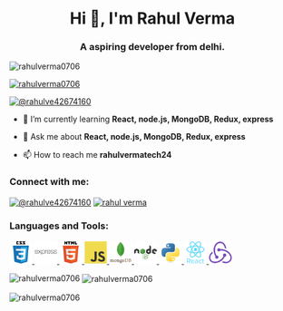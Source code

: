 <h1 align="center">Hi 👋, I'm Rahul Verma</h1>
<h3 align="center">A aspiring developer from delhi.</h3>

<p align="left"> <img src="https://komarev.com/ghpvc/?username=rahulverma0706&label=Profile%20views&color=0e75b6&style=flat" alt="rahulverma0706" /> </p>

<p align="left"> <a href="https://github.com/ryo-ma/github-profile-trophy"><img src="https://github-profile-trophy.vercel.app/?username=rahulverma0706" alt="rahulverma0706" /></a> </p>

<p align="left"> <a href="https://twitter.com/@rahulve42674160" target="blank"><img src="https://img.shields.io/twitter/follow/@rahulve42674160?logo=twitter&style=for-the-badge" alt="@rahulve42674160" /></a> </p>

- 🌱 I’m currently learning **React, node.js, MongoDB, Redux, express**

- 💬 Ask me about **React, node.js, MongoDB, Redux, express**

- 📫 How to reach me **rahulvermatech24**

<h3 align="left">Connect with me:</h3>
<p align="left">
<a href="https://twitter.com/@rahulve42674160" target="blank"><img align="center" src="https://raw.githubusercontent.com/rahuldkjain/github-profile-readme-generator/master/src/images/icons/Social/twitter.svg" alt="@rahulve42674160" height="30" width="40" /></a>
<a href="https://linkedin.com/in/rahul verma" target="blank"><img align="center" src="https://raw.githubusercontent.com/rahuldkjain/github-profile-readme-generator/master/src/images/icons/Social/linked-in-alt.svg" alt="rahul verma" height="30" width="40" /></a>
</p>

<h3 align="left">Languages and Tools:</h3>
<p align="left"> <a href="https://www.w3schools.com/css/" target="_blank" rel="noreferrer"> <img src="https://raw.githubusercontent.com/devicons/devicon/master/icons/css3/css3-original-wordmark.svg" alt="css3" width="40" height="40"/> </a> <a href="https://expressjs.com" target="_blank" rel="noreferrer"> <img src="https://raw.githubusercontent.com/devicons/devicon/master/icons/express/express-original-wordmark.svg" alt="express" width="40" height="40"/> </a> <a href="https://www.w3.org/html/" target="_blank" rel="noreferrer"> <img src="https://raw.githubusercontent.com/devicons/devicon/master/icons/html5/html5-original-wordmark.svg" alt="html5" width="40" height="40"/> </a> <a href="https://developer.mozilla.org/en-US/docs/Web/JavaScript" target="_blank" rel="noreferrer"> <img src="https://raw.githubusercontent.com/devicons/devicon/master/icons/javascript/javascript-original.svg" alt="javascript" width="40" height="40"/> </a> <a href="https://www.mongodb.com/" target="_blank" rel="noreferrer"> <img src="https://raw.githubusercontent.com/devicons/devicon/master/icons/mongodb/mongodb-original-wordmark.svg" alt="mongodb" width="40" height="40"/> </a> <a href="https://nodejs.org" target="_blank" rel="noreferrer"> <img src="https://raw.githubusercontent.com/devicons/devicon/master/icons/nodejs/nodejs-original-wordmark.svg" alt="nodejs" width="40" height="40"/> </a> <a href="https://www.python.org" target="_blank" rel="noreferrer"> <img src="https://raw.githubusercontent.com/devicons/devicon/master/icons/python/python-original.svg" alt="python" width="40" height="40"/> </a> <a href="https://reactjs.org/" target="_blank" rel="noreferrer"> <img src="https://raw.githubusercontent.com/devicons/devicon/master/icons/react/react-original-wordmark.svg" alt="react" width="40" height="40"/> </a> <a href="https://redux.js.org" target="_blank" rel="noreferrer"> <img src="https://raw.githubusercontent.com/devicons/devicon/master/icons/redux/redux-original.svg" alt="redux" width="40" height="40"/> </a> </p>

<p><img align="left" src="https://github-readme-stats.vercel.app/api/top-langs?username=rahulverma0706&show_icons=true&locale=en&layout=compact" alt="rahulverma0706" /></p>

<p>&nbsp;<img align="center" src="https://github-readme-stats.vercel.app/api?username=rahulverma0706&show_icons=true&locale=en" alt="rahulverma0706" /></p>

<p><img align="center" src="https://github-readme-streak-stats.herokuapp.com/?user=rahulverma0706&" alt="rahulverma0706" /></p>
